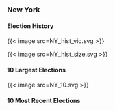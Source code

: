 ### New York

#### Election History
{{< image src=NY_hist_vic.svg >}}

{{< image src=NY_hist_size.svg >}}

#### 10 Largest Elections
{{< image src=NY_10.svg >}}

#### 10 Most Recent Elections

